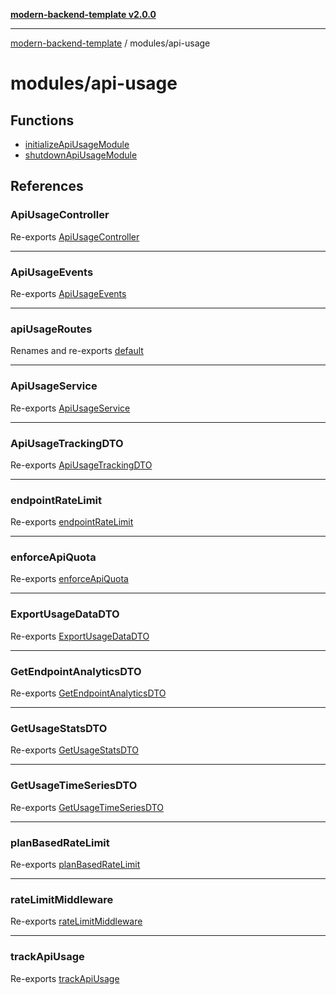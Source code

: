 [**modern-backend-template v2.0.0**](../../README.md)

***

[modern-backend-template](../../modules.md) / modules/api-usage

# modules/api-usage

## Functions

- [initializeApiUsageModule](functions/initializeApiUsageModule.md)
- [shutdownApiUsageModule](functions/shutdownApiUsageModule.md)

## References

### ApiUsageController

Re-exports [ApiUsageController](api-usage.controller/classes/ApiUsageController.md)

***

### ApiUsageEvents

Re-exports [ApiUsageEvents](api-usage.events/variables/ApiUsageEvents.md)

***

### apiUsageRoutes

Renames and re-exports [default](api-usage.route/functions/default.md)

***

### ApiUsageService

Re-exports [ApiUsageService](api-usage.service/classes/ApiUsageService.md)

***

### ApiUsageTrackingDTO

Re-exports [ApiUsageTrackingDTO](api-usage.dto/classes/ApiUsageTrackingDTO.md)

***

### endpointRateLimit

Re-exports [endpointRateLimit](api-usage.middleware/functions/endpointRateLimit.md)

***

### enforceApiQuota

Re-exports [enforceApiQuota](api-usage.middleware/functions/enforceApiQuota.md)

***

### ExportUsageDataDTO

Re-exports [ExportUsageDataDTO](api-usage.dto/classes/ExportUsageDataDTO.md)

***

### GetEndpointAnalyticsDTO

Re-exports [GetEndpointAnalyticsDTO](api-usage.dto/classes/GetEndpointAnalyticsDTO.md)

***

### GetUsageStatsDTO

Re-exports [GetUsageStatsDTO](api-usage.dto/classes/GetUsageStatsDTO.md)

***

### GetUsageTimeSeriesDTO

Re-exports [GetUsageTimeSeriesDTO](api-usage.dto/classes/GetUsageTimeSeriesDTO.md)

***

### planBasedRateLimit

Re-exports [planBasedRateLimit](api-usage.middleware/functions/planBasedRateLimit.md)

***

### rateLimitMiddleware

Re-exports [rateLimitMiddleware](api-usage.middleware/functions/rateLimitMiddleware.md)

***

### trackApiUsage

Re-exports [trackApiUsage](api-usage.middleware/functions/trackApiUsage.md)
